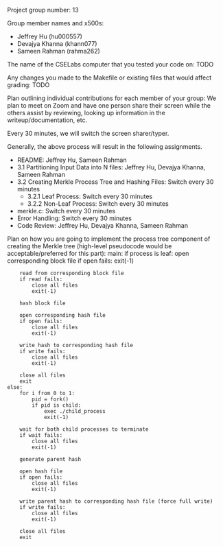 Project group number: 13

Group member names and x500s:
- Jeffrey Hu (hu000557)
- Devajya Khanna (khann077)
- Sameen Rahman (rahma262)

The name of the CSELabs computer that you tested your code on: TODO

Any changes you made to the Makefile or existing files that would affect grading: TODO

Plan outlining individual contributions for each member of your group:
We plan to meet on Zoom and have one person share their screen while the 
others assist by reviewing, looking up information in the writeup/documentation, etc.

Every 30 minutes, we will switch the screen sharer/typer.

Generally, the above process will result in the following assignments.
- README: Jeffrey Hu, Sameen Rahman
- 3.1 Partitioning Input Data into N files: Jeffrey Hu, Devajya Khanna, Sameen Rahman
- 3.2 Creating Merkle Process Tree and Hashing Files: Switch every 30 minutes
    - 3.2.1 Leaf Process: Switch every 30 minutes
    - 3.2.2 Non-Leaf Process: Switch every 30 minutes
- merkle.c: Switch every 30 minutes
- Error Handling: Switch every 30 minutes
- Code Review: Jeffrey Hu, Devajya Khanna, Sameen Rahman

Plan on how you are going to implement the process tree component of creating the Merkle tree (high-level pseudocode would be acceptable/preferred for this part):
main:
    if process is leaf:
        open corresponding block file
        if open fails:
            exit(-1)
        
        read from corresponding block file
        if read fails:
            close all files
            exit(-1)

        hash block file

        open corresponding hash file
        if open fails:
            close all files
            exit(-1)

        write hash to corresponding hash file
        if write fails:
            close all files
            exit(-1)

        close all files
        exit
    else:
        for i from 0 to 1:
            pid = fork()
            if pid is child:
                exec ./child_process
                exit(-1)
        
        wait for both child processes to terminate
        if wait fails:
            close all files
            exit(-1)
        
        generate parent hash
        
        open hash file
        if open fails:
            close all files
            exit(-1)
        
        write parent hash to corresponding hash file (force full write)
        if write fails:
            close all files
            exit(-1)
        
        close all files
        exit
